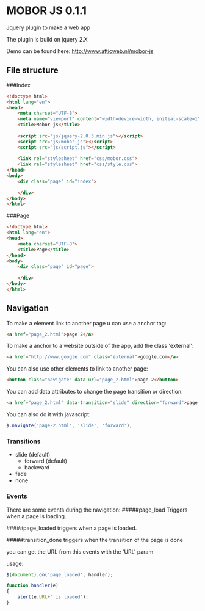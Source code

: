 # MOBOR JS 0.1.1
Jquery plugin to make a web app

The plugin is build on jquery 2.X

Demo can be found here:
http://www.atticweb.nl/mobor-js

## File structure
###Index
```html
<!doctype html>
<html lang="en">
<head>
	<meta charset="UTF-8">
	<meta name="viewport" content="width=device-width, initial-scale=1">
	<title>Mobor-js</title>
	
	<script src="js/jquery-2.0.3.min.js"></script>
	<script src="js/mobor.js"></script>
	<script src="js/script.js"></script>
	
	<link rel="stylesheet" href="css/mobor.css">
	<link rel="stylesheet" href="css/style.css">
</head>
<body>
	<div class="page" id="index">
		
	</div>
</body>
</html>
```
###Page
```html
<!doctype html>
<html lang="en">
<head>
	<meta charset="UTF-8">
	<title>Page</title>
</head>
<body>
	<div class="page" id="page">
		
	</div>
</body>
</html>
```
## Navigation
To make a element link to another page u can use a anchor tag:
```html
<a href="page_2.html">page 2</a>
```
To make a anchor to a website outside of the app, add the class 'external':
```html
<a href="http://www.google.com" class="external">google.com</a>
```
You can also use other elements to link to another page:
```html
<button class="navigate" data-url="page_2.html">page 2</button>
```
You can add data attributes to change the page transition or direction:
```html
<a href="page_2.html" data-transition="slide" direction="forward">page 2</a>
```
You can also do it with javascript:
```js
$.navigate('page-2.html', 'slide', 'forward');
```

### Transitions
- slide (default)
  - forward (default)
  - backward
- fade
- none

### Events

There are some events during the navigation:
#####page_load
Triggers when a page is loading.

#####page_loaded
triggers when a page is loaded.

#####transition_done
triggers when the transition of the page is done

you can get the URL from this events with the 'URL' param

usage:
```js
$(document).on('page_loaded', handler);

function handler(e)
{
	alert(e.URL+' is loaded');
}
```
